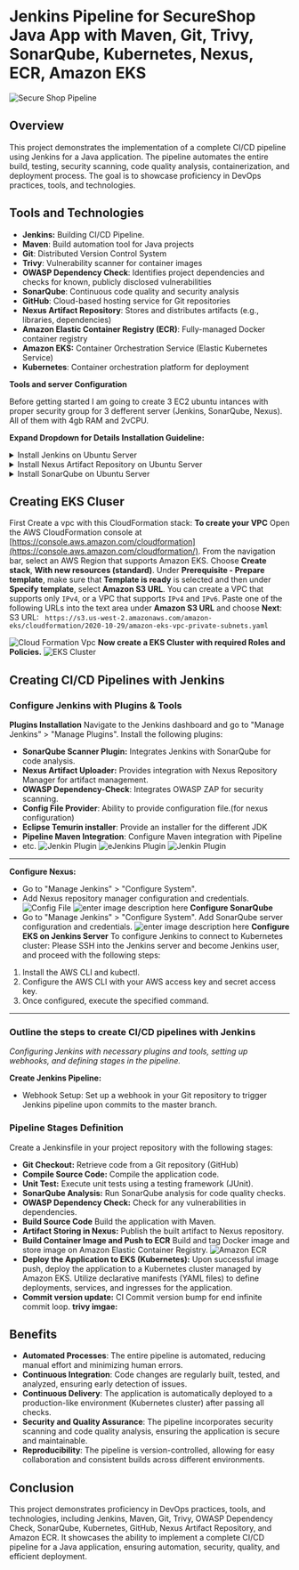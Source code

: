 
# Jenkins Pipeline for SecureShop Java App with Maven, Git, Trivy, SonarQube, Kubernetes, Nexus, ECR, Amazon EKS
![Secure Shop Pipeline](images/SecureShop.svg)
## Overview

This project demonstrates the implementation of a complete CI/CD pipeline using Jenkins for a Java application. The pipeline automates the entire build, testing, security scanning, code quality analysis, containerization, and deployment process. The goal is to showcase proficiency in DevOps practices, tools, and technologies.

## Tools and Technologies

-  **Jenkins:** Building CI/CD Pipeline.
-  **Maven**: Build automation tool for Java projects
-   **Git**: Distributed Version Control System
-   **Trivy**: Vulnerability scanner for container images
-   **OWASP Dependency Check**: Identifies project dependencies and checks for known, publicly disclosed vulnerabilities
-   **SonarQube**: Continuous code quality and security analysis
-   **GitHub**: Cloud-based hosting service for Git repositories
-   **Nexus Artifact Repository**: Stores and distributes artifacts (e.g., libraries, dependencies)
-   **Amazon Elastic Container Registry (ECR)**: Fully-managed Docker container registry
-    **Amazon EKS:**    Container Orchestration Service (Elastic Kubernetes Service)
-   **Kubernetes**: Container orchestration platform for deployment

**Tools and server Configuration**

Before getting started I am going to create 3 EC2 ubuntu intances with proper security group for 3 defferent server (Jenkins, SonarQube, Nexus).  All of them with 4gb RAM and 2vCPU. 

**Expand Dropdown for Details Installation Guideline:**

<details>
<summary>Install Jenkins on Ubuntu Server</summary>
<br>
  
Update the package list
```bash
sudo apt update
```

Add Jenkins repository key

```bash
sudo wget -O /usr/share/keyrings/jenkins-keyring.asc \
https://pkg.jenkins.io/debian-stable/jenkins.io-2023.key
```

Then add a Jenkins apt repository entry:

```bash
echo deb [signed-by=/usr/share/keyrings/jenkins-keyring.asc] \
https://pkg.jenkins.io/debian-stable binary/ | sudo tee \
/etc/apt/sources.list.d/jenkins.list > /dev/null
```
Update the package list

```bash 
sudo apt update
```
Install Java (Jenkins requires Java)
```bash
sudo apt-get install fontconfig openjdk-17-jre -y
```
Add Jenkins repository to sources list
```bash
echo "deb http://pkg.jenkins.io/debian-stable binary/" | sudo tee -a /etc/apt/sources.list.d/jenkins.list
```
Update package list again to include Jenkins repository
```bash
sudo apt update
```
Install Jenkins
```bash
sudo apt install -y jenkins
```
Start Jenkins service
```bash
sudo systemctl start jenkins
```
Enable Jenkins to start on boot
```bash
sudo systemctl enable jenkins
```
Display initial Jenkins admin password
```bash
echo "Waiting for Jenkins to start..."
sleep 60 # Wait for Jenkins to fully start (adjust if needed)
```
Retrieve the initial admin password
```bash
JENKINS_PASSWORD=$(sudo cat /var/lib/jenkins/secrets/initialAdminPassword)
echo "Jenkins initial admin password: $JENKINS_PASSWORD"
echo "Access Jenkins at http://your-server-ip:8080"
```
Open the firewall to allow access to Jenkins
```bash
sudo ufw allow 8080
```
Display Jenkins status
```bash
sudo systemctl status jenkins | cat
```
</details>


<details>
<summary>Install Nexus Artifact Repository on Ubuntu Server</summary>
<br>
  
Create Ubuntu Server (Droplet) - min 4GB RAM & 2 CPUs
Open SSH port 22, 8081
  
#### Nexus Installation Guide on Ubuntu

Update the package list:

```bash
sudo apt update
``` 
Install OpenJDK 8:

```bash 
sudo apt install openjdk-8-jre-headless
``` 
Install net-tools:
```bash 
sudo apt install net-tools
``` 
Navigate to the `/opt` directory:
```bash
cd /opt
``` 
Download and extract Nexus:
```bash
sudo wget https://download.sonatype.com/nexus/3/latest-unix.tar.gz
sudo tar -zxvf latest-unix.tar.gz
``` 
Create a Nexus user:
```bash
sudo adduser nexus
``` 
Set ownership for Nexus directories:
```bash
sudo chown -R nexus:nexus nexus-3.28.1-01
sudo chown -R nexus:nexus sonatype-work
``` 
Edit Nexus runtime configuration:
```bash
sudo vim nexus-3.28.1-01/bin/nexus.rc
```
Inside `nexus.rc`, set the `run_as_user` variable to `"nexus".`
```bash
run_as_user="nexus"
```
Save and exit the editor.

Switch to the Nexus user:
```bash
sudo su - nexus
``` 
Start Nexus:
```bash 
/opt/nexus-3.28.1-01/bin/nexus start
```
Check Nexus process status:
```bash
ps aux | grep nexus
```
Check Nexus port status:
```bash
netstat -lnpt
``` 
Now, Nexus should be up and running on your Ubuntu system. You can access the Nexus web interface by navigating to `http://your_server_ip:8081` in a web browser.
</details>

<details>
<summary>Install SonarQube on Ubuntu Server</summary>
<br>
  
**Pull SonarQube Image:**
     
```bash
    docker pull sonarqube
```
**Create Docker Network:**
    
```bash
    docker network create sonar-network
```
**Run PostgreSQL Database Container:**
```bash
    docker run -d --name sonar-db --network sonar-network \
    -e POSTGRES_USER=sonar \
    -e POSTGRES_PASSWORD=sonar \
    -e POSTGRES_DB=sonar \
    postgres:9.6
```
 -   `-d`: Detached mode, run container in the background.
 -   `--name sonar-db`: Assign a name to the container.
 -   `--network sonar-network`: Connect container to the created network.
 -   `-e POSTGRES_USER=sonar`: Set PostgreSQL username to 'sonar'.
 -   `-e POSTGRES_PASSWORD=sonar`: Set PostgreSQL password to 'sonar'.
 -   `-e POSTGRES_DB=sonar`: Create a database named 'sonar' in PostgreSQL.
 
 **Run SonarQube Container:**
    
```bash
    docker run -d --name sonar -p 9000:9000 --network sonar-network \
    -e SONARQUBE_JDBC_URL=jdbc:postgresql://sonar-db:5432/sonar \
    -e SONAR_JDBC_USERNAME=sonar \
    -e SONAR_JDBC_PASSWORD=sonar \
    sonarqube
```
    
   -   `-d`: Detached mode, run container in the background.
    -   `--name sonar`: Assign a name to the SonarQube container.
    -   `-p 9000:9000`: Map container's port 9000 to host's port 9000.
    -   `--network sonar-network`: Connect container to the created network.
    -   `-e SONARQUBE_JDBC_URL=jdbc:postgresql://sonar-db:5432/sonar`: Set JDBC URL to connect SonarQube to the PostgreSQL database.
    -   `-e SONAR_JDBC_USERNAME=sonar`: Set SonarQube's database username.
    -   `-e SONAR_JDBC_PASSWORD=sonar`: Set SonarQube's database password.
    
 **Access SonarQube:**
 After running the container, you can access SonarQube by navigating to `http://localhost:9000` in your web browser. The default credentials are:
 - Username: admin
 - Password: admin

This setup will allow you to use SonarQube for static code analysis on your projects with the PostgreSQL database backend.


</details>

## Creating EKS Cluser
First Create a vpc with this CloudFormation stack: 
**To create your VPC**
Open the AWS CloudFormation console at [https://console.aws.amazon.com/cloudformation](https://console.aws.amazon.com/cloudformation/). From the navigation bar, select an AWS Region that supports Amazon EKS. Choose  **Create stack**,  **With new resources (standard)**. Under  **Prerequisite - Prepare template**, make sure that  **Template is ready**  is selected and then under  **Specify template**, select  **Amazon S3 URL**. You can create a VPC that supports only  `IPv4`, or a VPC that supports  `IPv4`  and  `IPv6`. Paste  one of the following URLs  into the text area under  **Amazon S3 URL**  and choose  **Next**:
  S3 URL: 
        ``` https://s3.us-west-2.amazonaws.com/amazon-eks/cloudformation/2020-10-29/amazon-eks-vpc-private-subnets.yaml```

 
![Cloud Formation Vpc](/images/CloudFormation-VPC.png)
**Now create a EKS Cluster with required Roles and Policies.** 
![EKS Cluster](/images/eks.png)

## Creating CI/CD Pipelines with Jenkins
### Configure Jenkins with Plugins & Tools
**Plugins Installation**
Navigate to the Jenkins dashboard and go to "Manage Jenkins" > "Manage Plugins". Install the following plugins:

- **SonarQube Scanner Plugin:** Integrates Jenkins with SonarQube for code
analysis.
 - **Nexus Artifact Uploader:** Provides integration with Nexus Repository Manager for artifact management.
- **OWASP Dependency-Check**: Integrates OWASP ZAP for security scanning.
- **Config File Provider**: Ability to provide configuration file.(for nexus configuration)
- **Eclipse Temurin installer**: Provide an installer for the different JDK
- **Pipeline Maven Integration**: Configure Maven integration with Pipeline
- etc.
![Jenkin Plugin](/images/Jenkins-plugins-1.png)
![eJenkins Plugin](/images/Jenkins-plugin-2.png)
![Jenkin Plugin](/images/Jenkins-plugin-3.png)
---
 **Configure Nexus:**
- Go to "Manage Jenkins" > "Configure System".
- Add Nexus repository manager configuration and credentials.
![Config File ](/images/config-file-new.png)
![enter image description here](/images/nexus-server-setup.png)
**Configure SonarQube**
- Go to "Manage Jenkins" > "Configure System".
 Add SonarQube server configuration and credentials.
![enter image description here](/images/SonarQubeToken.png)
**Configure EKS on Jenkins Server**
To configure Jenkins to connect to Kubernetes cluster: Please SSH into the Jenkins server and become Jenkins user, and proceed with the following steps:

1.  Install the AWS CLI and kubectl.
2.  Configure the AWS CLI with your AWS access key and secret access key.
3.  Once configured, execute the specified command.
--- 
### Outline the steps to create CI/CD pipelines with Jenkins
*Configuring Jenkins with necessary plugins and tools, setting up webhooks, and defining stages in the pipeline.*

**Create Jenkins Pipeline:**
- Webhook Setup: Set up a webhook in your Git repository to trigger Jenkins pipeline upon commits to the master branch.

### Pipeline Stages Definition

Create a Jenkinsfile in your project repository with the following stages:
- **Git Checkout:** Retrieve code from a Git repository (GitHub)
- **Compile Source Code:** Compile the application code.
- **Unit Test:** Execute unit tests using a testing framework (JUnit).
- **SonarQube Analysis:** Run SonarQube analysis for code quality checks.
- **OWASP Dependency Check:** Check for any vulnerabilities in dependencies.
- **Build Source Code** Build the application with Maven.
- **Artifact Storing in Nexus:** Publish the built artifact to Nexus repository.
- **Build Container Image and Push to ECR** Build and tag Docker image and store image on Amazon Elastic Container Registry.
![Amazon ECR](/images/Amazon-ECR.png)
- **Deploy the Application to EKS (Kubernetes):** Upon successful image push, deploy the application to a Kubernetes cluster managed by Amazon EKS. Utilize declarative manifests (YAML files) to define deployments, services, and ingresses for the application.
- **Commit version update:** CI Commit version bump for end infinite commit loop.
**trivy imgae:**



## Benefits

-   **Automated Processes**: The entire pipeline is automated, reducing manual effort and minimizing human errors.
-   **Continuous Integration**: Code changes are regularly built, tested, and analyzed, ensuring early detection of issues.
-   **Continuous Delivery**: The application is automatically deployed to a production-like environment (Kubernetes cluster) after passing all checks.
-   **Security and Quality Assurance**: The pipeline incorporates security scanning and code quality analysis, ensuring the application is secure and maintainable.
-   **Reproducibility**: The pipeline is version-controlled, allowing for easy collaboration and consistent builds across different environments.

## Conclusion

This project demonstrates proficiency in DevOps practices, tools, and technologies, including Jenkins, Maven, Git, Trivy, OWASP Dependency Check, SonarQube, Kubernetes, GitHub, Nexus Artifact Repository, and Amazon ECR. It showcases the ability to implement a complete CI/CD pipeline for a Java application, ensuring automation, security, quality, and efficient deployment.
